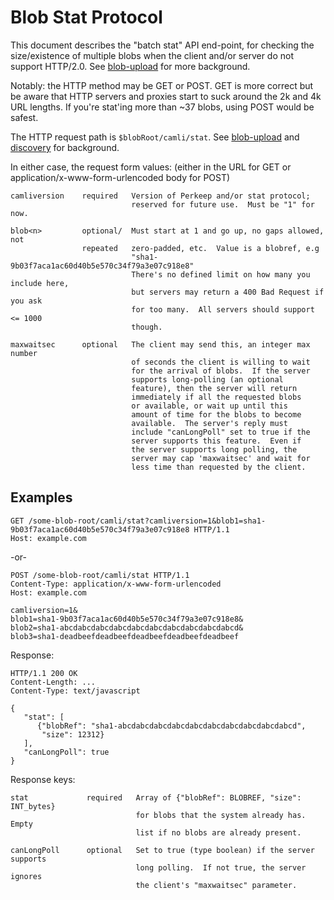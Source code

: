 # Blob Stat Protocol

This document describes the "batch stat" API end-point, for checking
the size/existence of multiple blobs when the client and/or server do
not support HTTP/2.0.  See [blob-upload](blob-upload.md) for more
background.

Notably: the HTTP method may be GET or POST.  GET is more correct but
be aware that HTTP servers and proxies start to suck around the 2k and
4k URL lengths.  If you're stat'ing more than ~37 blobs, using POST
would be safest.

The HTTP request path is `$blobRoot/camli/stat`.  See
[blob-upload](blob-upload.md) and [discovery](discovery.md) for background.

In either case, the request form values: (either in the URL for GET or
application/x-www-form-urlencoded body for POST)

    camliversion    required   Version of Perkeep and/or stat protocol;
                               reserved for future use.  Must be "1" for now.

    blob<n>         optional/  Must start at 1 and go up, no gaps allowed, not
                    repeated   zero-padded, etc.  Value is a blobref, e.g
                               "sha1-9b03f7aca1ac60d40b5e570c34f79a3e07c918e8"
                               There's no defined limit on how many you include here,
                               but servers may return a 400 Bad Request if you ask
                               for too many.  All servers should support <= 1000
                               though.

    maxwaitsec      optional   The client may send this, an integer max number
                               of seconds the client is willing to wait
                               for the arrival of blobs.  If the server
                               supports long-polling (an optional
                               feature), then the server will return
                               immediately if all the requested blobs
                               or available, or wait up until this
                               amount of time for the blobs to become
                               available.  The server's reply must
                               include "canLongPoll" set to true if the
                               server supports this feature.  Even if
                               the server supports long polling, the
                               server may cap 'maxwaitsec' and wait for
                               less time than requested by the client.

## Examples

    GET /some-blob-root/camli/stat?camliversion=1&blob1=sha1-9b03f7aca1ac60d40b5e570c34f79a3e07c918e8 HTTP/1.1
    Host: example.com

 -or-

    POST /some-blob-root/camli/stat HTTP/1.1
    Content-Type: application/x-www-form-urlencoded
    Host: example.com

    camliversion=1&
    blob1=sha1-9b03f7aca1ac60d40b5e570c34f79a3e07c918e8&
    blob2=sha1-abcdabcdabcdabcdabcdabcdabcdabcdabcdabcd&
    blob3=sha1-deadbeefdeadbeefdeadbeefdeadbeefdeadbeef

Response:

    HTTP/1.1 200 OK
    Content-Length: ...
    Content-Type: text/javascript

    {
       "stat": [
          {"blobRef": "sha1-abcdabcdabcdabcdabcdabcdabcdabcdabcdabcd",
           "size": 12312}
       ],
       "canLongPoll": true
    }

Response keys:

    stat             required   Array of {"blobRef": BLOBREF, "size": INT_bytes}
                                for blobs that the system already has. Empty
                                list if no blobs are already present.

    canLongPoll      optional   Set to true (type boolean) if the server supports
                                long polling.  If not true, the server ignores
                                the client's "maxwaitsec" parameter.

